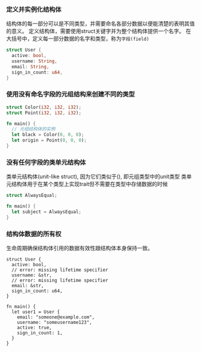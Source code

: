### 定义并实例化结构体
结构体的每一部分可以是不同类型，并需要命名各部分数据以便能清楚的表明其值的意义。
定义结构体，需要使用struct关键字并为整个结构体提供一个名字。
在大括号中，定义每一部分数据的名字和类型，称为`字段(field)`
```Rust
struct User {
  active: bool,
  username: String,
  email: String,
  sign_in_count: u64,
}
```
### 使用没有命名字段的元组结构来创建不同的类型
```Rust
struct Color(i32, i32, i32);
struct Point(i32, i32, i32);

fn main() {
  // 元组结构体的实例
  let black = Color(0, 0, 0);
  let origin = Point(0, 0, 0);
}
```

### 没有任何字段的类单元结构体
类单元结构体(unit-like struct), 因为它们类似于(), 即元组类型中的unit类型
类单元结构体用于在某个类型上实现trait但不需要在类型中存储数据的时候
```Rust
struct AlwaysEqual;

fn main() {
  let subject = AlwaysEqual;
}
```
### 结构体数据的所有权
生命周期确保结构体引用的数据有效性跟结构体本身保持一致。
```
struct User {
  active: bool,
  // error: missing lifetime specifier
  username: &str,
  // error: missing lifetime specifier
  email: &str,
  sign_in_count: u64,
}

fn main() {
  let user1 = User {
    email: "someone@example.com",
    username: "someusername123",
    active: true,
    sign_in_count: 1,
  }
}
```
